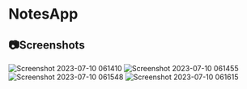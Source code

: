 # NotesApp

## 📷Screenshots

![Screenshot 2023-07-10 061410](https://github.com/youssefelfeky1/NotesApp/assets/124710627/65eef2a7-4b55-45d0-90a4-4fb3ef10b2d8)
![Screenshot 2023-07-10 061455](https://github.com/youssefelfeky1/NotesApp/assets/124710627/91f8487b-aee9-4ad8-beba-4550c4d388a7)
![Screenshot 2023-07-10 061548](https://github.com/youssefelfeky1/NotesApp/assets/124710627/67ea6100-35ee-4379-8081-aa6e702a5f82)
![Screenshot 2023-07-10 061615](https://github.com/youssefelfeky1/NotesApp/assets/124710627/4d16f0aa-9c0c-45fe-b051-00ddadc9a4df)
